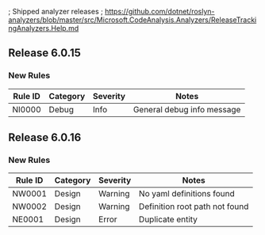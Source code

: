 ; Shipped analyzer releases
; https://github.com/dotnet/roslyn-analyzers/blob/master/src/Microsoft.CodeAnalysis.Analyzers/ReleaseTrackingAnalyzers.Help.md

## Release 6.0.15

### New Rules

Rule ID | Category | Severity | Notes
--------|----------|----------|-------
NI0000 | Debug  | Info | General debug info message

## Release 6.0.16

### New Rules

Rule ID | Category | Severity | Notes
--------|----------|----------|-------
NW0001 | Design | Warning | No yaml definitions found
NW0002 | Design | Warning | Definition root path not found
NE0001 | Design | Error | Duplicate entity